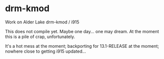 # drm-kmod

Work on Alder Lake drm-kmod / i915

This does not compile yet. Maybe one day... one may dream. At the moment this is a pile of crap, unfortunately.

It's a hot mess at the moment; backporting for 13.1-RELEASE at the moment; nowhere close to getting i915 updated...

